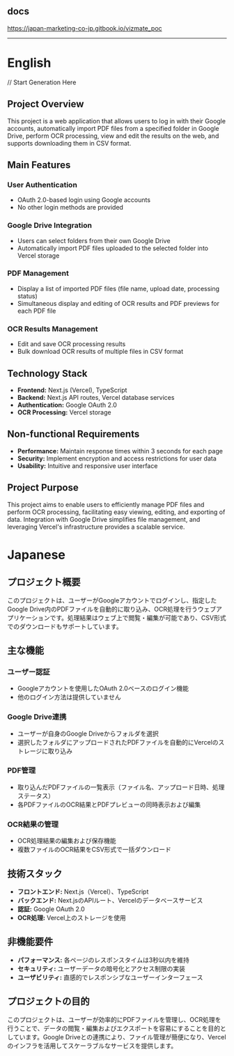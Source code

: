 ## docs
https://japan-marketing-co-jp.gitbook.io/vizmate_poc

---

# English
 // Start Generation Here
## Project Overview

This project is a web application that allows users to log in with their Google accounts, automatically import PDF files from a specified folder in Google Drive, perform OCR processing, view and edit the results on the web, and supports downloading them in CSV format.

## Main Features

### User Authentication
- OAuth 2.0-based login using Google accounts
- No other login methods are provided

### Google Drive Integration
- Users can select folders from their own Google Drive
- Automatically import PDF files uploaded to the selected folder into Vercel storage

### PDF Management
- Display a list of imported PDF files (file name, upload date, processing status)
- Simultaneous display and editing of OCR results and PDF previews for each PDF file

### OCR Results Management
- Edit and save OCR processing results
- Bulk download OCR results of multiple files in CSV format

## Technology Stack

- **Frontend:** Next.js (Vercel), TypeScript
- **Backend:** Next.js API routes, Vercel database services
- **Authentication:** Google OAuth 2.0
- **OCR Processing:** Vercel storage

## Non-functional Requirements

- **Performance:** Maintain response times within 3 seconds for each page
- **Security:** Implement encryption and access restrictions for user data
- **Usability:** Intuitive and responsive user interface

## Project Purpose

This project aims to enable users to efficiently manage PDF files and perform OCR processing, facilitating easy viewing, editing, and exporting of data. Integration with Google Drive simplifies file management, and leveraging Vercel's infrastructure provides a scalable service.


# Japanese
## プロジェクト概要

このプロジェクトは、ユーザーがGoogleアカウントでログインし、指定したGoogle Drive内のPDFファイルを自動的に取り込み、OCR処理を行うウェブアプリケーションです。処理結果はウェブ上で閲覧・編集が可能であり、CSV形式でのダウンロードもサポートしています。

## 主な機能

### ユーザー認証
- Googleアカウントを使用したOAuth 2.0ベースのログイン機能
- 他のログイン方法は提供していません

### Google Drive連携
- ユーザーが自身のGoogle Driveからフォルダを選択
- 選択したフォルダにアップロードされたPDFファイルを自動的にVercelのストレージに取り込み

### PDF管理
- 取り込んだPDFファイルの一覧表示（ファイル名、アップロード日時、処理ステータス）
- 各PDFファイルのOCR結果とPDFプレビューの同時表示および編集

### OCR結果の管理
- OCR処理結果の編集および保存機能
- 複数ファイルのOCR結果をCSV形式で一括ダウンロード

## 技術スタック

- **フロントエンド:** Next.js（Vercel）、TypeScript
- **バックエンド:** Next.jsのAPIルート、Vercelのデータベースサービス
- **認証:** Google OAuth 2.0
- **OCR処理:** Vercel上のストレージを使用

## 非機能要件

- **パフォーマンス:** 各ページのレスポンスタイムは3秒以内を維持
- **セキュリティ:** ユーザーデータの暗号化とアクセス制限の実装
- **ユーザビリティ:** 直感的でレスポンシブなユーザーインターフェース

## プロジェクトの目的

このプロジェクトは、ユーザーが効率的にPDFファイルを管理し、OCR処理を行うことで、データの閲覧・編集およびエクスポートを容易にすることを目的としています。Google Driveとの連携により、ファイル管理が簡便になり、Vercelのインフラを活用してスケーラブルなサービスを提供します。
